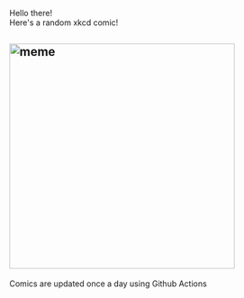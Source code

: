 Hello there! <br>Here's a random xkcd comic!<br>
## <img src="https://imgs.xkcd.com/comics/bored_with_the_internet.jpg" alt="meme" width="400"/><br>
Comics are updated once a day using Github Actions